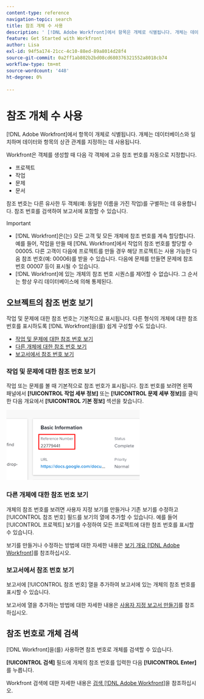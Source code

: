 ```yaml
---
content-type: reference
navigation-topic: search
title: 참조 개체 수 사용
description: ' [!DNL Adobe Workfront]에서 항목은 개체로 식별됩니다. 개체는 데이터베이스와 일치하며 데이터와 항목의 상관 관계를 지정하는 데 사용됩니다. 참조 번호는 다른 유사한 두 객체(예: 동일한 이름을 가진 작업)를 구별하는 데 유용합니다. 참조 번호를 검색하여 보고서에 포함할 수 있습니다.'
feature: Get Started with Workfront
author: Lisa
exl-id: 94f5a174-21cc-4c10-88ed-89a8014d28f4
source-git-commit: 0a2ff1ab802b2bd08cd680376321552a8018cb74
workflow-type: tm+mt
source-wordcount: '448'
ht-degree: 0%

---
```


# 참조 개체 수 사용

[!DNL Adobe Workfront]에서 항목이 개체로 식별됩니다. 개체는 데이터베이스와 일치하며 데이터와 항목의 상관 관계를 지정하는 데 사용됩니다.

Workfront은 객체를 생성할 때 다음 각 객체에 고유 참조 번호를 자동으로 지정합니다.

* 프로젝트
* 작업
* 문제
* 문서

참조 번호는 다른 유사한 두 객체(예: 동일한 이름을 가진 작업)를 구별하는 데 유용합니다. 참조 번호를 검색하여 보고서에 포함할 수 있습니다.

>[!IMPORTANT]
>
>* [!DNL Workfront]은(는) 모든 고객 및 모든 개체에 참조 번호를 계속 할당합니다. 예를 들어, 작업을 만들 때 [!DNL Workfront]에서 작업의 참조 번호를 할당할 수 00005. 다른 고객이 다음에 프로젝트를 만들 경우 해당 프로젝트는 사용 가능한 다음 참조 번호(예: 00006)를 받을 수 있습니다. 다음에 문제를 만들면 문제에 참조 번호 00007 등이 표시될 수 있습니다.
>* [!DNL Workfront]에 있는 개체의 참조 번호 시퀀스를 제어할 수 없습니다. 그 순서는 항상 우리 데이터베이스에 의해 통제된다.
>



## 오브젝트의 참조 번호 보기

작업 및 문제에 대한 참조 번호는 기본적으로 표시됩니다. 다른 형식의 개체에 대한 참조 번호를 표시하도록 [!DNL Workfront]을(를) 쉽게 구성할 수도 있습니다.

* [작업 및 문제에 대한 참조 번호 보기](#view-reference-numbers-for-tasks-and-issues)
* [다른 개체에 대한 참조 번호 보기](#view-reference-numbers-for-other-objects)
* [보고서에서 참조 번호 보기](#view-reference-numbers-in-reports)

### 작업 및 문제에 대한 참조 번호 보기

작업 또는 문제를 볼 때 기본적으로 참조 번호가 표시됩니다.  참조 번호를 보려면 왼쪽 패널에서 **[!UICONTROL 작업 세부 정보]** 또는 **[!UICONTROL 문제 세부 정보]**&#x200B;를 클릭한 다음 개요에서 **[!UICONTROL 기본 정보]** 섹션을 찾습니다.

![참조 번호](assets/reference-number-nwe-350x184.png)

### 다른 개체에 대한 참조 번호 보기

개체의 참조 번호를 보려면 사용자 지정 보기를 만들거나 기존 보기를 수정하고 [!UICONTROL 참조 번호] 필드를 보기의 열에 추가할 수 있습니다. 예를 들어 [!UICONTROL 프로젝트] 보기를 수정하여 모든 프로젝트에 대한 참조 번호를 표시할 수 있습니다.

보기를 만들거나 수정하는 방법에 대한 자세한 내용은 [보기 개요 [!DNL Adobe Workfront]](../../../reports-and-dashboards/reports/reporting-elements/views-overview.md)를 참조하십시오.

### 보고서에서 참조 번호 보기

보고서에 [!UICONTROL 참조 번호] 열을 추가하여 보고서에 있는 개체의 참조 번호를 표시할 수 있습니다.

보고서에 열을 추가하는 방법에 대한 자세한 내용은 [사용자 지정 보고서 만들기](../../../reports-and-dashboards/reports/creating-and-managing-reports/create-custom-report.md)를 참조하십시오.

## 참조 번호로 개체 검색

[!DNL Workfront]을(를) 사용하면 참조 번호로 개체를 검색할 수 있습니다.

**[!UICONTROL 검색]** 필드에 개체의 참조 번호를 입력한 다음 **[!UICONTROL Enter]**&#x200B;를 누릅니다.

Workfront 검색에 대한 자세한 내용은 [검색 [!DNL Adobe Workfront]](../../../workfront-basics/navigate-workfront/search/search-workfront.md)을 참조하십시오.

